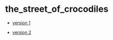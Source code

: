 # the_street_of_crocodiles
 
 - [version 1](https://Luizastoenescu.github.io./the_street_of_crocodiles/the_street_of_crocodiles.html)

 - [version 2](https://Luizastoenescu.github.io./the_street_of_crocodiles/the_street_of_crocodiles-2.html)
 